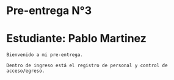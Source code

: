 # Pre-entrega N°3
# Estudiante: Pablo Martinez

`Bienvenido a mi pre-entrega.`

`Dentro de ingreso está el registro de personal y control de acceso/egreso.`